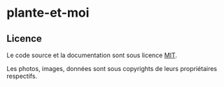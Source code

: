 # plante-et-moi

## Licence

Le code source et la documentation sont sous licence [MIT](LICENCE).

Les photos, images, données sont sous copyrights de leurs propriétaires respectifs.
